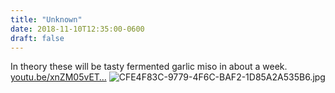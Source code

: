 ```yaml
---
title: "Unknown"
date: 2018-11-10T12:35:00-0600
draft: false
---
```


In theory these will be tasty fermented garlic miso in about a week. [youtu.be/xnZM05vET…](https://youtu.be/xnZM05vETQc) ![CFE4F83C-9779-4F6C-BAF2-1D85A2A535B6.jpg](http://ianwhitney.micro.blog/uploads/2018/5678fefc7e.jpg)

